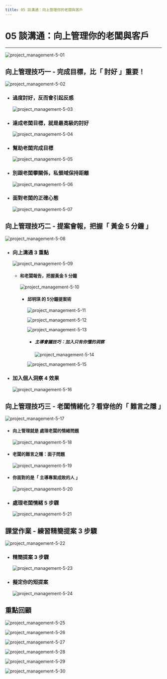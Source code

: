 ```yaml
---
title: 05 談溝通：向上管理你的老闆與客戶
---
```

 
# 05 談溝通：向上管理你的老闆與客戶
---

![project_management-5-01](/public/docFubon/project_management/project_management-5-01.png)

## 向上管理技巧一 - 完成目標，比「 討好 」重要！
  ![project_management-5-02](/public/docFubon/project_management/project_management-5-02.png)

  - ### 過度討好，反而會引起反感
    ![project_management-5-03](/public/docFubon/project_management/project_management-5-03.png)

  - ### 達成老闆目標，就是最高級的討好
    ![project_management-5-04](/public/docFubon/project_management/project_management-5-04.png)

  - ### 幫助老闆完成目標
    ![project_management-5-05](/public/docFubon/project_management/project_management-5-05.png)

  - ### 別跟老闆攀關係，私領域保持距離
    ![project_management-5-06](/public/docFubon/project_management/project_management-5-06.png)

  - ### 面對老闆的正確心態
    ![project_management-5-07](/public/docFubon/project_management/project_management-5-07.png)

## 向上管理技巧二 - 提案會報，把握「 黃金 5 分鐘 」
  ![project_management-5-08](/public/docFubon/project_management/project_management-5-08.png)

  - ### 向上溝通 3 重點
    ![project_management-5-09](/public/docFubon/project_management/project_management-5-09.png)

    - #### 和老闆報告，把握黃金 5 分鐘
      ![project_management-5-10](/public/docFubon/project_management/project_management-5-10.png)

      - #### 邱明琪 的 5分鐘提案術 
        ![project_management-5-11](/public/docFubon/project_management/project_management-5-11.png)

        ![project_management-5-12](/public/docFubon/project_management/project_management-5-12.png)

        ![project_management-5-13](/public/docFubon/project_management/project_management-5-13.png)

        - ##### 主導會議技巧：加入只有你懂的洞察
          ![project_management-5-14](/public/docFubon/project_management/project_management-5-14.png)

        ![project_management-5-15](/public/docFubon/project_management/project_management-5-15.png)

  - ### 加入個人洞察 4 效果
    ![project_management-5-16](/public/docFubon/project_management/project_management-5-16.png)

## 向上管理技巧三 - 老闆情緒化？看穿他的「 難言之隱 」
  ![project_management-5-17](/public/docFubon/project_management/project_management-5-17.png)

  - #### 向上管理就是 處理老闆的情緒問題
    ![project_management-5-18](/public/docFubon/project_management/project_management-5-18.png)

  - #### 老闆的難言之隱：面子問題
    ![project_management-5-19](/public/docFubon/project_management/project_management-5-19.png)

  - #### 你面對的是「 主導專案成敗的人 」
    ![project_management-5-20](/public/docFubon/project_management/project_management-5-20.png)

  - ### 處理老闆情緒 5 步驟
    ![project_management-5-21](/public/docFubon/project_management/project_management-5-21.png)

## 課堂作業 - 練習精簡提案 3 步驟
  ![project_management-5-22](/public/docFubon/project_management/project_management-5-22.png)

  - ### 精簡提案 3 步驟
    ![project_management-5-23](/public/docFubon/project_management/project_management-5-23.png)

  - ### 擬定你的短提案
    ![project_management-5-24](/public/docFubon/project_management/project_management-5-24.png)

## 重點回顧
  ![project_management-5-25](/public/docFubon/project_management/project_management-5-25.png)
  
  ![project_management-5-26](/public/docFubon/project_management/project_management-5-26.png)

  ![project_management-5-27](/public/docFubon/project_management/project_management-5-27.png)

  ![project_management-5-28](/public/docFubon/project_management/project_management-5-28.png)

  ![project_management-5-29](/public/docFubon/project_management/project_management-5-29.png)

  ![project_management-5-30](/public/docFubon/project_management/project_management-5-30.png)
